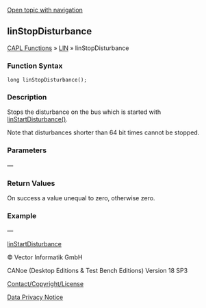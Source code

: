 [Open topic with navigation](../../../../../CANoeDEFamily.htm#Topics/CAPLFunctions/LIN/Functions/CAPLfunctionLINStopDisturbance.md)

## linStopDisturbance

[CAPL Functions](../../CAPLfunctions.md) » [LIN](../CAPLfunctionsLINOverview.md) » linStopDisturbance

### Function Syntax

```plaintext
long linStopDisturbance();
```

### Description

Stops the disturbance on the bus which is started with [linStartDisturbance()](CAPLfunctionLINStartDisturbance.md).

Note that disturbances shorter than 64 bit times cannot be stopped.

### Parameters

—

### Return Values

On success a value unequal to zero, otherwise zero.

### Example

—

[linStartDisturbance](CAPLfunctionLINStartDisturbance.md)

© Vector Informatik GmbH

CANoe (Desktop Editions & Test Bench Editions) Version 18 SP3

[Contact/Copyright/License](../../../Shared/ContactCopyrightLicense.md)

[Data Privacy Notice](https://www.vector.com/int/en/company/get-info/privacy-policy/)
